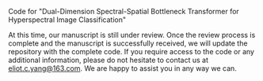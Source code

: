 Code for "Dual-Dimension Spectral-Spatial Bottleneck Transformer for Hyperspectral Image Classification"

At this time, our manuscript is still under review. Once the review process is complete and the manuscript is successfully received, we will update the repository with the complete code.
If you require access to the code or any additional information, please do not hesitate to contact us at eliot.c.yang@163.com. We are happy to assist you in any way we can.
